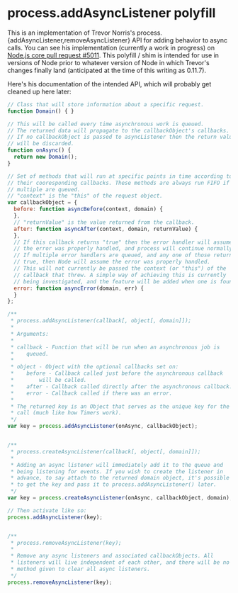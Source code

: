 # process.addAsyncListener polyfill

This is an implementation of Trevor Norris's
process.{addAsyncListener,removeAsyncListener} API for adding behavior to async
calls. You can see his implementation (currently a work in progress) on
[Node.js core pull request #5011](https://github.com/joyent/node/pull/6011).
This polyfill / shim is intended for use in versions of Node prior to whatever
version of Node in which Trevor's changes finally land (anticipated at the time of
this writing as 0.11.7).

Here's his documentation of the intended API, which will probably get cleaned up
here later:

```javascript
// Class that will store information about a specific request.
function Domain() { }

// This will be called every time asynchronous work is queued.
// The returned data will propagate to the callbackObject's callbacks.
// If no callbackObject is passed to asyncListener then the return value
// will be discarded.
function onAsync() {
  return new Domain();
}

// Set of methods that will run at specific points in time according to
// their cooresponding callbacks. These methods are always run FIFO if
// multiple are queued.
// "context" is the "this" of the request object.
var callbackObject = {
  before: function asyncBefore(context, domain) {
  },
  // "returnValue" is the value returned from the callback.
  after: function asyncAfter(context, domain, returnValue) {
  },
  // If this callback returns "true" then the error handler will assume
  // the error was properly handled, and process will continue normally.
  // If multiple error handlers are queued, and any one of those returns
  // true, then Node will assume the error was properly handled.
  // This will not currently be passed the context (or "this") of the
  // callback that threw. A simple way of achieving this is currently
  // being investigated, and the feature will be added when one is found.
  error: function asyncError(domain, err) {
  }
};

/**
 * process.addAsyncListener(callback[, object[, domain]]);
 *
 * Arguments:
 *
 * callback - Function that will be run when an asynchronous job is
 *    queued.
 *
 * object - Object with the optional callbacks set on:
 *    before - Callback called just before the asynchronous callback
 *        will be called.
 *    after - Callback called directly after the asynchronous callback.
 *    error - Callback called if there was an error.
 *
 * The returned key is an Object that serves as the unique key for the
 * call (much like how Timers work).
 */
var key = process.addAsyncListener(onAsync, callbackObject);


/**
 * process.createAsyncListener(callback[, object[, domain]]);
 *
 * Adding an async listener will immediately add it to the queue and
 * being listening for events. If you wish to create the listener in
 * advance, to say attach to the returned domain object, it's possible
 * to get the key and pass it to process.addAsyncListener() later.
 */
var key = process.createAsyncListener(onAsync, callbackObject, domain);

// Then activate like so:
process.addAsyncListener(key);


/**
 * process.removeAsyncListener(key);
 *
 * Remove any async listeners and associated callbackObjects. All
 * listeners will live independent of each other, and there will be no
 * method given to clear all async listeners.
 */
process.removeAsyncListener(key);
```
